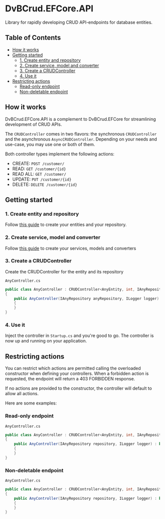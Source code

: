 ﻿# DvBCrud.EFCore.API

Library for rapidly developing CRUD API-endpoints for database entities.

## Table of Contents

- [How it works](#How-it-works)
- [Getting started](#Getting-started)
    * [1. Create entity and repository](#1.-Create-entity-and-repository)
    * [2. Create service, model and converter](#2.-Create-service,-model-and-converter)
    * [3. Create a CRUDController](#3.-Create-a-CRUDController)
    * [4. Use it](#4.-Use-it)
- [Restricting actions](#Restricting-actions)
    * [Read-only endpoint](#read-only-endpoint)
    * [Non-deletable endpoint](#non-deletable-endpoint)

## How it works

DvBCrud.EFCore.API is a complement to DvBCrud.EFCore for streamlining development of CRUD APIs.

The `CRUDController` comes in two flavors: the synchronous `CRUDController` and the asynchronous `AsyncCRUDController`.
Depending on your needs and use-case, you may use one or both of them.

Both controller types implement the following actions:
* CREATE: `POST /customer/`
* READ: `GET /customer/{id}`
* READ ALL: `GET /customer/`
* UPDATE: `PUT /customer/{id}`
* DELETE: `DELETE /customer/{id}`

## Getting started

### 1. Create entity and repository

Follow [this guide](../DvBCrud.EFCore) to create your entities and your repository.

### 2. Create service, model and converter

Follow [this guide](../DvBCrud.EFCore.Services) to create your services, models and converters

### 3. Create a CRUDController

Create the CRUDController for the entity and its repository

`AnyController.cs`
```cs
public class AnyController : CRUDController<AnyEntity, int, IAnyRepository, AnyDbContext>, IAnyController
{
    public AnyController(IAnyRepository anyRepository, ILogger logger) : base(anyRepository, logger)
    {
    }
}
```

### 4. Use it

Inject the controller in `Startup.cs` and you're good to go. The controller is now up and running on your application.

## Restricting actions

You can restrict which actions are permitted calling the overloaded constructor when defining your controllers.
When a forbidden action is requested, the endpoint will return a 403 FORBIDDEN response.

If no actions are provided to the constructor, the controller will default to allow all actions.

Here are some examples:

### Read-only endpoint

`AnyController.cs`
```cs
public class AnyController : CRUDController<AnyEntity, int, IAnyRepository, AnyDbContext>, IAnyController
{
    public AnyController(IAnyRepository repository, ILogger logger) : base(repository, logger, CRUDAction.Read)
    {
    }
}
```

### Non-deletable endpoint

`AnyController.cs`
```cs
public class AnyController : CRUDController<AnyEntity, int, IAnyRepository, AnyDbContext>, IAnyController
{
    public AnyController(IAnyRepository repository, ILogger logger) : base(repository, logger, CRUDAction.Create CRUDAction.Read, CRUDAction.Update)
    {
    }
}
```
